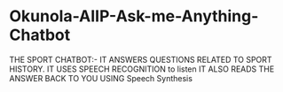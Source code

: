 # Okunola-AIIP-Ask-me-Anything-Chatbot
THE SPORT CHATBOT:- IT ANSWERS QUESTIONS RELATED TO SPORT HISTORY.  IT USES SPEECH RECOGNITION to listen  IT ALSO READS THE ANSWER BACK TO YOU USING Speech Synthesis 
